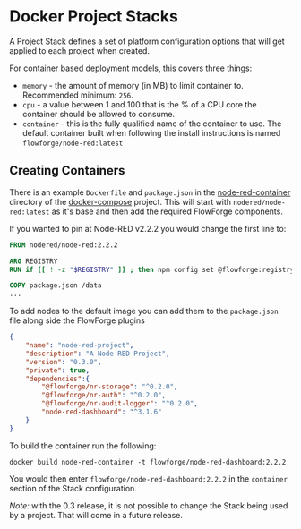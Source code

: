 # Docker Project Stacks

A Project Stack defines a set of platform configuration options that will get
applied to each project when created.

For container based deployment models, this covers three things:

 - `memory` - the amount of memory (in MB) to limit container to. Recommended minimum: `256`.
 - `cpu` - a value between 1 and 100 that is the % of a CPU core the container should be allowed to consume.
 - `container` - this is the fully qualified name of the container to use. The default container built when following the install instructions is named `flowforge/node-red:latest`

## Creating Containers

There is an example `Dockerfile` and `package.json` in the [node-red-container](https://github.com/flowforge/docker-compose/tree/main/node-red-container) 
directory of the [docker-compose](https://github.com/flowforge/docker-compose) project. This will start with `nodered/node-red:latest` 
as it's base and then add the required FlowForge components.

If you wanted to pin at Node-RED v2.2.2 you would change the first line to:

```Dockerfile
FROM nodered/node-red:2.2.2

ARG REGISTRY
RUN if [[ ! -z "$REGISTRY" ]] ; then npm config set @flowforge:registry "$REGISTRY"; fi

COPY package.json /data
...
```

To add nodes to the default image you can add them to the `package.json` file along 
side the FlowForge plugins

```json
{
    "name": "node-red-project",
    "description": "A Node-RED Project",
    "version": "0.3.0",
    "private": true,
    "dependencies":{
        "@flowforge/nr-storage": "^0.2.0",
        "@flowforge/nr-auth": "^0.2.0",
        "@flowforge/nr-audit-logger": "^0.2.0",
        "node-red-dashboard": "^3.1.6"
    }
}
```

To build the container run the following:

```shell
docker build node-red-container -t flowforge/node-red-dashboard:2.2.2
```

You would then enter `flowforge/node-red-dashboard:2.2.2` in the `container` section
of the Stack configuration.

*Note:* with the 0.3 release, it is not possible to change the Stack being used
by a project. That will come in a future release.